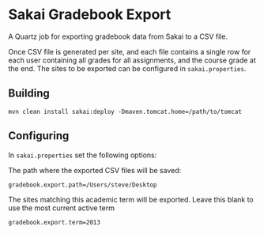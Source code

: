 # Sakai Gradebook Export
A Quartz job for exporting gradebook data from Sakai to a CSV file.

Once CSV file is generated per site, and each file contains a single row for each user containing all grades for all assignments, and the course grade at the end. The sites to be exported can be configured in ``sakai.properties``.

## Building
```
mvn clean install sakai:deploy -Dmaven.tomcat.home=/path/to/tomcat
```

## Configuring

In ``sakai.properties`` set the following options:

The path where the exported CSV files will be saved:
```
gradebook.export.path=/Users/steve/Desktop
```

The sites matching this academic term will be exported. Leave this blank to use the most current active term
```
gradebook.export.term=2013
```

